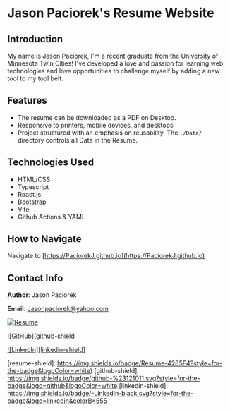 
# Jason Paciorek's Resume Website

## Introduction
My name is Jason Paciorek, I'm a recent graduate from the University of Minnesota Twin Cities! I've developed a love and passion for learning web technologies and love opportunities to challenge myself by adding a new tool to my tool belt. 

## Features
* The resume can be downloaded as a PDF on Desktop.
* Responsive to printers, mobile devices, and desktops
* Project structured with an emphasis on reusability. The `./Data/` directory controls all Data in the Resume.

## Technologies Used
* HTML/CSS
* Typescript
* React.js
* Bootstrap
* Vite
* Github Actions & YAML

## How to Navigate
Navigate to [https://PaciorekJ.github.io](https://PaciorekJ.github.io)

## Contact Info

**Author**: Jason Paciorek

**Email**: Jasonpaciorek@yahoo.com

<!-- MARKDOWN LINKS & IMAGES -->
<!-- https://www.markdownguide.org/basic-syntax/#reference-style-links -->

[![Resume](resume-shield)](resume-url)

[![GitHub](github-shield][github-url]

[![LinkedIn][linkedin-shield]][linkedin-url]

[resume-shield]: https://img.shields.io/badge/Resume-4285F4?style=for-the-badge&logoColor=white)
[github-shield]: https://img.shields.io/badge/github-%23121011.svg?style=for-the-badge&logo=github&logoColor=white
[linkedin-shield]: https://img.shields.io/badge/-LinkedIn-black.svg?style=for-the-badge&logo=linkedin&colorB=555

[resume-url]: https://paciorekj.github.io/
[github-url]: https://github.com/PaciorekJ
[linkedin-url]: https://linkedin.com/in/jasonpaciorek
